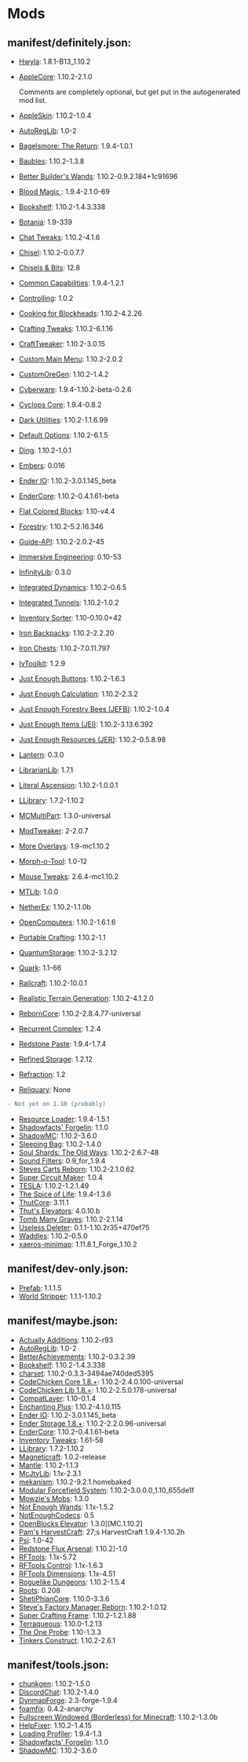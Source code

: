 # Mods
## manifest/definitely.json:
- [Hwyla](https://minecraft.curseforge.com/projects/HWYLA): 1.8.1-B13_1.10.2
- [AppleCore](https://minecraft.curseforge.com/projects/applecore): 1.10.2-2.1.0

  Comments are completely optional, but get put in the autogenerated mod list.
- [AppleSkin](https://minecraft.curseforge.com/projects/appleskin): 1.10.2-1.0.4
- [AutoRegLib](https://minecraft.curseforge.com/projects/autoreglib): 1.0-2
- [Bagelsmore: The Return](https://minecraft.curseforge.com/projects/bagelsmore-the-return): 1.9.4-1.0.1
- [Baubles](https://minecraft.curseforge.com/projects/baubles): 1.10.2-1.3.8
- [Better Builder&#x27;s Wands](https://minecraft.curseforge.com/projects/better-builders-wands): 1.10.2-0.9.2.184+1c91696
- [Blood Magic ](https://minecraft.curseforge.com/projects/blood-magic): 1.9.4-2.1.0-69
- [Bookshelf](https://minecraft.curseforge.com/projects/bookshelf): 1.10.2-1.4.3.338
- [Botania](https://minecraft.curseforge.com/projects/botania): 1.9-339
- [Chat Tweaks](https://minecraft.curseforge.com/projects/chat-tweaks): 1.10.2-4.1.6
- [Chisel](https://minecraft.curseforge.com/projects/chisel): 1.10.2-0.0.7.7
- [Chisels & Bits](https://minecraft.curseforge.com/projects/chisels-bits): 12.8
- [Common Capabilities](https://minecraft.curseforge.com/projects/common-capabilities): 1.9.4-1.2.1
- [Controlling](https://minecraft.curseforge.com/projects/controlling): 1.0.2
- [Cooking for Blockheads](https://minecraft.curseforge.com/projects/cooking-for-blockheads): 1.10.2-4.2.26
- [Crafting Tweaks](https://minecraft.curseforge.com/projects/crafting-tweaks): 1.10.2-6.1.16
- [CraftTweaker](https://minecraft.curseforge.com/projects/crafttweaker): 1.10.2-3.0.15
- [Custom Main Menu](https://minecraft.curseforge.com/projects/custom-main-menu): 1.10.2-2.0.2
- [CustomOreGen](https://minecraft.curseforge.com/projects/customoregen): 1.10.2-1.4.2
- [Cyberware](https://minecraft.curseforge.com/projects/cyberware): 1.9.4-1.10.2-beta-0.2.6
- [Cyclops Core](https://minecraft.curseforge.com/projects/cyclops-core): 1.9.4-0.8.2
- [Dark Utilities](https://minecraft.curseforge.com/projects/dark-utilities): 1.10.2-1.1.6.99
- [Default Options](https://minecraft.curseforge.com/projects/default-options): 1.10.2-6.1.5
- [Ding](https://minecraft.curseforge.com/projects/ding): 1.10.2-1.0.1
- [Embers](https://minecraft.curseforge.com/projects/embers): 0.016
- [Ender IO](https://minecraft.curseforge.com/projects/ender-io): 1.10.2-3.0.1.145_beta
- [EnderCore](https://minecraft.curseforge.com/projects/endercore): 1.10.2-0.4.1.61-beta
- [Flat Colored Blocks](https://minecraft.curseforge.com/projects/flat-colored-blocks): 1.10-v4.4
- [Forestry](https://minecraft.curseforge.com/projects/forestry): 1.10.2-5.2.16.346
- [Guide-API](https://minecraft.curseforge.com/projects/guide-api): 1.10.2-2.0.2-45
- [Immersive Engineering](https://minecraft.curseforge.com/projects/immersive-engineering): 0.10-53
- [InfinityLib](https://minecraft.curseforge.com/projects/infinitylib): 0.3.0
- [Integrated Dynamics](https://minecraft.curseforge.com/projects/integrated-dynamics): 1.10.2-0.6.5
- [Integrated Tunnels](https://minecraft.curseforge.com/projects/integrated-tunnels): 1.10.2-1.0.2
- [Inventory Sorter](https://minecraft.curseforge.com/projects/inventory-sorter): 1.10-0.10.0+42
- [Iron Backpacks](https://minecraft.curseforge.com/projects/iron-backpacks): 1.10.2-2.2.20
- [Iron Chests](https://minecraft.curseforge.com/projects/iron-chests): 1.10.2-7.0.11.797
- [IvToolkit](https://minecraft.curseforge.com/projects/ivtoolkit): 1.2.9
- [Just Enough Buttons](https://minecraft.curseforge.com/projects/just-enough-buttons): 1.10.2-1.6.3
- [Just Enough Calculation](https://minecraft.curseforge.com/projects/just-enough-calculation): 1.10.2-2.3.2
- [Just Enough Forestry Bees (JEFB)](https://minecraft.curseforge.com/projects/just-enough-forestry-bees-jefb): 1.10.2-1.0.4
- [Just Enough Items (JEI)](https://minecraft.curseforge.com/projects/just-enough-items-jei): 1.10.2-3.13.6.392
- [Just Enough Resources (JER)](https://minecraft.curseforge.com/projects/just-enough-resources-jer): 1.10.2-0.5.8.98
- [Lantern](https://minecraft.curseforge.com/projects/lantern): 0.3.0
- [LibrarianLib](https://minecraft.curseforge.com/projects/librarianlib): 1.7.1
- [Literal Ascension](https://minecraft.curseforge.com/projects/literal-ascension): 1.10.2-1.0.0.1
- [LLibrary](https://minecraft.curseforge.com/projects/llibrary): 1.7.2-1.10.2
- [MCMultiPart](https://minecraft.curseforge.com/projects/mcmultipart): 1.3.0-universal
- [ModTweaker](https://minecraft.curseforge.com/projects/modtweaker): 2-2.0.7
- [More Overlays](https://minecraft.curseforge.com/projects/more-overlays): 1.9-mc1.10.2
- [Morph-o-Tool](https://minecraft.curseforge.com/projects/morph-o-tool): 1.0-12
- [Mouse Tweaks](https://minecraft.curseforge.com/projects/mouse-tweaks): 2.6.4-mc1.10.2
- [MTLib](https://minecraft.curseforge.com/projects/mtlib): 1.0.0
- [NetherEx](https://minecraft.curseforge.com/projects/netherex): 1.10.2-1.1.0b
- [OpenComputers](https://minecraft.curseforge.com/projects/opencomputers): 1.10.2-1.6.1.6
- [Portable Crafting](https://minecraft.curseforge.com/projects/portable-crafting): 1.10.2-1.1
- [QuantumStorage](https://minecraft.curseforge.com/projects/quantumstorage): 1.10.2-3.2.12
- [Quark](https://minecraft.curseforge.com/projects/quark): 1.1-66
- [Railcraft](https://minecraft.curseforge.com/projects/railcraft): 1.10.2-10.0.1
- [Realistic Terrain Generation](https://minecraft.curseforge.com/projects/realistic-terrain-generation): 1.10.2-4.1.2.0
- [RebornCore](https://minecraft.curseforge.com/projects/reborncore): 1.10.2-2.8.4.77-universal
- [Recurrent Complex](https://minecraft.curseforge.com/projects/recurrent-complex): 1.2.4
- [Redstone Paste](https://minecraft.curseforge.com/projects/redstone-paste): 1.9.4-1.7.4
- [Refined Storage](https://minecraft.curseforge.com/projects/refined-storage): 1.2.12
- [Refraction](https://minecraft.curseforge.com/projects/refraction): 1.2
- [Reliquary](https://minecraft.curseforge.com/projects/reliquary): None
```diff
- Not yet on 1.10 (probably)
```
- [Resource Loader](https://minecraft.curseforge.com/projects/resource-loader): 1.9.4-1.5.1
- [Shadowfacts&#x27; Forgelin](https://minecraft.curseforge.com/projects/shadowfacts-forgelin): 1.1.0
- [ShadowMC](https://minecraft.curseforge.com/projects/shadowmc): 1.10.2-3.6.0
- [Sleeping Bag](https://minecraft.curseforge.com/projects/sleeping-bag): 1.10.2-1.4.0
- [Soul Shards: The Old Ways](https://minecraft.curseforge.com/projects/soul-shards-the-old-ways): 1.10.2-2.6.7-48
- [Sound Filters](https://minecraft.curseforge.com/projects/sound-filters): 0.9_for_1.9.4
- [Steves Carts Reborn](https://minecraft.curseforge.com/projects/steves-carts-reborn): 1.10.2-2.1.0.62
- [Super Circuit Maker](https://minecraft.curseforge.com/projects/super-circuit-maker): 1.0.4
- [TESLA](https://minecraft.curseforge.com/projects/tesla): 1.10.2-1.2.1.49
- [The Spice of Life](https://minecraft.curseforge.com/projects/the-spice-of-life): 1.9.4-1.3.6
- [ThutCore](https://minecraft.curseforge.com/projects/thutcore): 3.11.1
- [Thut&#x27;s Elevators](https://minecraft.curseforge.com/projects/thuts-elevators): 4.0.10.b
- [Tomb Many Graves](https://minecraft.curseforge.com/projects/tomb-many-graves): 1.10.2-2.1.14
- [Useless Deleter](https://minecraft.curseforge.com/projects/useless-deleter): 0.1.1-1.10.2r35+470ef75
- [Waddles](https://minecraft.curseforge.com/projects/waddles): 1.10.2-0.5.0
- [xaeros-minimap](/): 1.11.8.1_Forge_1.10.2

## manifest/dev-only.json:
- [Prefab](https://minecraft.curseforge.com/projects/prefab): 1.1.1.5
- [World Stripper](https://minecraft.curseforge.com/projects/world-stripper): 1.1.1-1.10.2

## manifest/maybe.json:
- [Actually Additions](https://minecraft.curseforge.com/projects/actually-additions): 1.10.2-r93
- [AutoRegLib](https://minecraft.curseforge.com/projects/autoreglib): 1.0-2
- [BetterAchievements](https://minecraft.curseforge.com/projects/betterachievements): 1.10.2-0.3.2.39
- [Bookshelf](https://minecraft.curseforge.com/projects/bookshelf): 1.10.2-1.4.3.338
- [charset](/): 1.10.2-0.3.3-3494ae740ded5395
- [CodeChicken Core 1.8.+](https://minecraft.curseforge.com/projects/codechicken-core-1-8): 1.10.2-2.4.0.100-universal
- [CodeChicken Lib 1.8.+](https://minecraft.curseforge.com/projects/codechicken-lib-1-8): 1.10.2-2.5.0.178-universal
- [CompatLayer](https://minecraft.curseforge.com/projects/compatlayer): 1.10-0.1.4
- [Enchanting Plus](https://minecraft.curseforge.com/projects/enchanting-plus): 1.10.2-4.1.0.115
- [Ender IO](https://minecraft.curseforge.com/projects/ender-io): 1.10.2-3.0.1.145_beta
- [Ender Storage 1.8.+](https://minecraft.curseforge.com/projects/ender-storage-1-8): 1.10.2-2.2.0.96-universal
- [EnderCore](https://minecraft.curseforge.com/projects/endercore): 1.10.2-0.4.1.61-beta
- [Inventory Tweaks](https://minecraft.curseforge.com/projects/inventory-tweaks): 1.61-58
- [LLibrary](https://minecraft.curseforge.com/projects/llibrary): 1.7.2-1.10.2
- [Magneticraft](https://minecraft.curseforge.com/projects/magneticraft): 1.0.2-release
- [Mantle](https://minecraft.curseforge.com/projects/mantle): 1.10.2-1.1.3
- [McJtyLib](https://minecraft.curseforge.com/projects/mcjtylib): 1.1x-2.3.1
- [mekanism](/): 1.10.2-9.2.1.homebaked
- [Modular Forcefield System](https://minecraft.curseforge.com/projects/modular-forcefield-system): 1.10.2-3.0.0.0_1.10_655de1f
- [Mowzie&#x27;s Mobs](https://minecraft.curseforge.com/projects/mowzies-mobs): 1.3.0
- [Not Enough Wands](https://minecraft.curseforge.com/projects/not-enough-wands): 1.1x-1.5.2
- [NotEnoughCodecs](https://minecraft.curseforge.com/projects/notenoughcodecs): 0.5
- [OpenBlocks Elevator](https://minecraft.curseforge.com/projects/openblocks-elevator): 1.3.0][MC.1.10.2]
- [Pam&#x27;s HarvestCraft](https://minecraft.curseforge.com/projects/pams-harvestcraft): 27;s HarvestCraft 1.9.4-1.10.2h
- [Psi](https://minecraft.curseforge.com/projects/psi): 1.0-42
- [Redstone Flux Arsenal](https://minecraft.curseforge.com/projects/redstone-flux-arsenal): 1.10.2]-1.0
- [RFTools](https://minecraft.curseforge.com/projects/rftools): 1.1x-5.72
- [RFTools Control](https://minecraft.curseforge.com/projects/rftools-control): 1.1x-1.6.3
- [RFTools Dimensions](https://minecraft.curseforge.com/projects/rftools-dimensions): 1.1x-4.51
- [Roguelike Dungeons](https://minecraft.curseforge.com/projects/roguelike-dungeons): 1.10.2-1.5.4
- [Roots](https://minecraft.curseforge.com/projects/roots): 0.208
- [ShetiPhianCore](https://minecraft.curseforge.com/projects/shetiphiancore): 1.10.0-3.3.6
- [Steve&#x27;s Factory Manager Reborn](https://minecraft.curseforge.com/projects/steves-factory-manager-reborn): 1.10.2-1.0.12
- [Super Crafting Frame](https://minecraft.curseforge.com/projects/super-crafting-frame): 1.10.2-1.2.1.88
- [Terraqueous](https://minecraft.curseforge.com/projects/terraqueous): 1.10.0-1.2.13
- [The One Probe](https://minecraft.curseforge.com/projects/the-one-probe): 1.10-1.3.3
- [Tinkers Construct](https://minecraft.curseforge.com/projects/tinkers-construct): 1.10.2-2.6.1

## manifest/tools.json:
- [chunkgen](https://minecraft.curseforge.com/projects/chunkgen): 1.10.2-1.5.0
- [DiscordChat](https://minecraft.curseforge.com/projects/discordchat): 1.10.2-1.4.0
- [DynmapForge](https://minecraft.curseforge.com/projects/dynmapforge): 2.3-forge-1.9.4
- [foamfix](/): 0.4.2-anarchy
- [Fullscreen Windowed (Borderless) for Minecraft](https://minecraft.curseforge.com/projects/fullscreen-windowed-borderless-for-minecraft): 1.10.2-1.3.0b
- [HelpFixer](https://minecraft.curseforge.com/projects/helpfixer): 1.10.2-1.4.15
- [Loading Profiler](https://minecraft.curseforge.com/projects/loading-profiler): 1.9.4-1.3
- [Shadowfacts&#x27; Forgelin](https://minecraft.curseforge.com/projects/shadowfacts-forgelin): 1.1.0
- [ShadowMC](https://minecraft.curseforge.com/projects/shadowmc): 1.10.2-3.6.0
